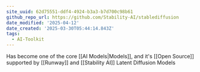 ```yaml
---
site_uuid: 62d75551-ddf4-4924-b3a3-b7d700c98b61
github_repo_url: https://github.com/Stability-AI/stablediffusion
date_modified: '2025-04-12'
date_created: '2025-03-30T05:44:14.843Z'
tags:
  - AI-Toolkit
---
```














































Has become one of the core [[AI Models|Models]], and it's [[Open Source]] supported by [[Runway]] and [[Stability AI]]
Latent Diffusion Models